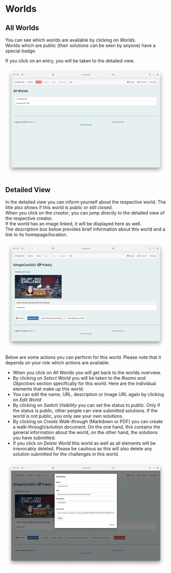 # Worlds

## All Worlds

You can see which worlds are available by clicking on *Worlds*.  
Worlds which are public (their solutions can be seen by anyone) have a special badge.  

If you click on an entry, you will be taken to the detailed view.  

![All Worlds](./img/worlds_all.png)

## Detailed View

In the detailed view you can inform yourself about the respective world. The title also shows if this world is public or still closed.    
When you click on the *creator*, you can jump directly to the detailed view of the respective creator.  
If the world has an image linked, it will be displayed here as well.  
The *description* box below provides brief information about this world and a link to its homepage/location.  

![World Detail 1](./img/worlds_detail.png)

Below are some actions you can perform for this world. Please note that it depends on your role which actions are available.

* When you click on *All Worlds* you will get back to the worlds overview.  
* By clicking on *Select World* you will be taken to the *Rooms and Objectives* section specifically for this world. Here are the individual elements that make up this world.  
* You can edit the name, URL, description or Image URL again by clicking on *Edit World* 
* By clicking on *Switch Visibility* you can set the status to *public*. Only if the status is public, other people can view submitted solutions. If the world is not public, you only see your own solutions. 
* By clicking on *Create Walk-through* (Markdown or PDF) you can create a walk-through/solution document. On the one hand, this contains the general information about the world, on the other hand, the solutions you have submitted. 
* If you click on *Delete World* this world as well as all elements will be irrevocably deleted. Please be cautious as this will also delete any solution submitted for the challenges in this world.

![World Detail 2](./img/worlds_detail2.png)
